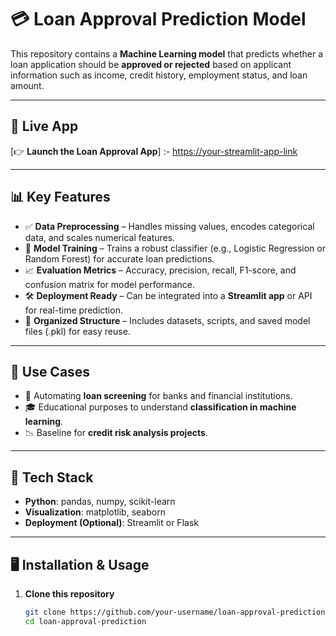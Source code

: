# 💳 Loan Approval Prediction Model

This repository contains a **Machine Learning model** that predicts whether a loan application should be **approved or rejected** based on applicant information such as income, credit history, employment status, and loan amount.

---

## 🔗 Live App
[👉 **Launch the Loan Approval App**] :- [https://your-streamlit-app-link](https://miniprojectdataengineering-himanshu.streamlit.app/)  


---

## 📊 Key Features
- ✅ **Data Preprocessing** – Handles missing values, encodes categorical data, and scales numerical features.  
- 🤖 **Model Training** – Trains a robust classifier (e.g., Logistic Regression or Random Forest) for accurate loan predictions.  
- 📈 **Evaluation Metrics** – Accuracy, precision, recall, F1-score, and confusion matrix for model performance.  
- 🛠 **Deployment Ready** – Can be integrated into a **Streamlit app** or API for real-time prediction.  
- 📂 **Organized Structure** – Includes datasets, scripts, and saved model files (.pkl) for easy reuse.  

---

## 🚀 Use Cases
- 🏦 Automating **loan screening** for banks and financial institutions.  
- 🎓 Educational purposes to understand **classification in machine learning**.  
- 📉 Baseline for **credit risk analysis projects**.  

---

## 🧰 Tech Stack
- **Python**: pandas, numpy, scikit-learn  
- **Visualization**: matplotlib, seaborn  
- **Deployment (Optional)**: Streamlit or Flask  

---

## 🖥️ Installation & Usage

1. **Clone this repository**  
   ```bash
   git clone https://github.com/your-username/loan-approval-prediction.git
   cd loan-approval-prediction
